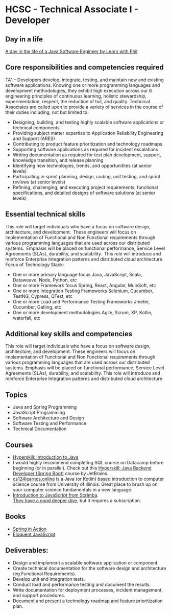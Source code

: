 # HCSC - Technical Associate I - Developer

## Day in a life

[A day in the life of a Java Software Engineer by Learn with Phil](https://www.youtube.com/watch?v=aCP4tDSpjGQ&ab_channel=LearnwithPhil)

## Core responsibilities and competencies required

TA1 – Developers develop, integrate, testing, and maintain new and existing software applications. Knowing one or more programming languages and development methodologies, they exhibit high execution across our 6 engineering principles of continuous learning, holistic stewardship, experimentation, respect, the reduction of toil, and quality. Technical Associates are called upon to provide a variety of services in the course of their duties including, not but limited to:

- Designing, building, and testing highly scalable software applications or technical components
- Providing subject matter expertise to Application Reliability Engineering and Support (ARES)
- Contributing to product feature prioritization and technology roadmaps
- Supporting software applications as required for incident escalations
- Writing documentation as required for test plan development, support, knowledge transition, and release planning
- Identifying new technologies, trends, and opportunitites (at senior levels)
- Participating in sprint planning, design, coding, unit testing, and sprint reviews (at senior levels)
- Refining, challenging, and executing project requirements, functional specifications, and detailed designs of software solutions (at senior levels)

## Essential technical skills

This role will target individuals who have a focus on software design, architecture, and development.  These engineers will focus on implementation of Functional and Non Functional requirements through various programming languages that are used across our distributed systems.  Emphasis will be placed on functional performance, Service Level Agreements (SLAs), durability, and scalability.  This role will introduce and reinforce Enterprise Integration patterns and distributed cloud architecture. Focus of Technology Stack:

- One or more primary language focus Java, JavaScript, Scala, Dataweave, Node, Python, etc 
- One or more Framework focus Spring, React, Angular, MuleSoft, etc 
- One or more Integration Testing Frameworks Selenium, Cucumber, TestNG, Cypress, QTest, etc 
- One or more Load and Performance Testing Frameworks Jmeter, Cucumber, Gatling, etc 
- One or more development methodologies Agile, Scrum, XP, Kotlin, waterfall, etc

## Additional key skills and competencies

This role will target individuals who have a focus on software design, architecture, and development. These engineers will focus on implementation of Functional and Non Functional requirements through various programming languages that are used across our distributed systems. Emphasis will be placed on functional performance, Service Level Agreements (SLAs), durability, and scalability. This role will introduce and reinforce Enterprise Integration patterns and distributed cloud architecture.

## Topics

- Java and Spring Programming
- JavaScript Programming
- Software Architecture and Design
- Software Testing and Performance
- Technical Documentation

## Courses

- [Hyperskill: Introduction to Java](https://hyperskill.org/courses/8)
- I would highly recommend completing SQL course on Datacamp before beginning (or in parallel). Check out this [Hyperskill: Java Backend Developer (Spring Boot)](https://hyperskill.org/courses/12) course by JetBrains.
- [cs124](https://www.cs124.org/)[learncs.online](https://www.learncs.online/) is a Java (or Kotlin) based introduction to computer science course from University of Illinois. Great place to brush up on your computer science fundamentals in a new language.
- [Introduction to JavaScript from Scrimba](https://scrimba.com/learn-javascript-c0v). <br>
[They have a good deeper dive](https://scrimba.com/javascript-deep-dive-c0a), but it requires a subscription.

## Books

- [Spring in Action](https://www.manning.com/books/spring-in-action-sixth-edition)
- [Eloquent JavaScript](https://eloquentjavascript.net/)

## Deliverables:

- Design and implement a scalable software application or component.
- Create technical documentation for the software design and architecture (eg Functional Requirements).
- Develop unit and integration tests.
- Conduct load and performance testing and document the results.
- Write documentation for deployment processes, incident management, and support procedures.
- Document and present a technology roadmap and feature prioritization plan.